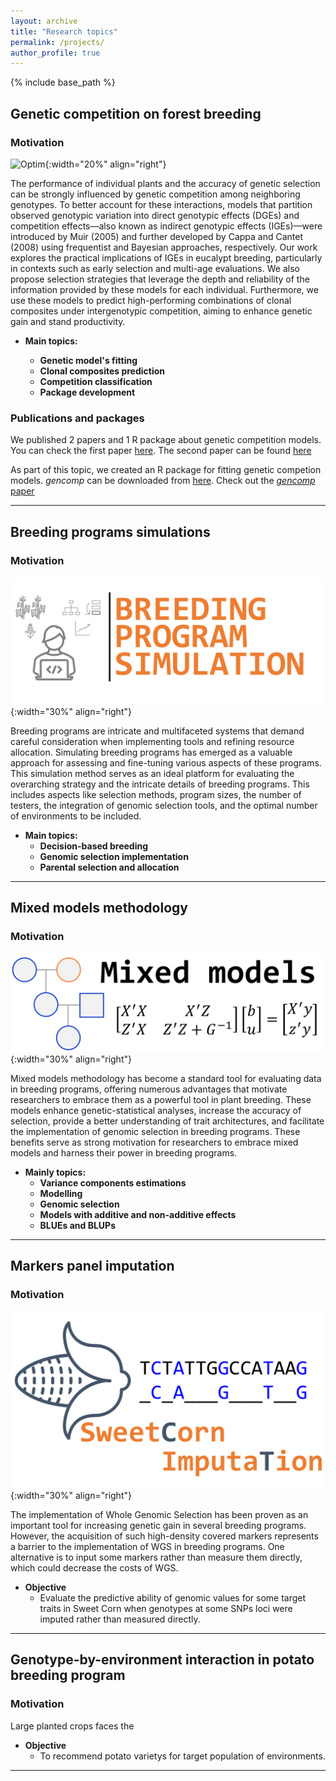 ```yaml
---
layout: archive
title: "Research topics"
permalink: /projects/
author_profile: true
---
```


{% include base_path %}



## Genetic competition on forest breeding

### Motivation  

![Optim](../assets/images/figura_anula_comp.png){:width="20%" align="right"}

The performance of individual plants and the accuracy of genetic selection can be strongly influenced by genetic competition among neighboring genotypes. To better account for these interactions, models that partition observed genotypic variation into direct genotypic effects (DGEs) and competition effects—also known as indirect genotypic effects (IGEs)—were introduced by Muir (2005) and further developed by Cappa and Cantet (2008) using frequentist and Bayesian approaches, respectively. Our work explores the practical implications of IGEs in eucalypt breeding, particularly in contexts such as early selection and multi-age evaluations. We also propose selection strategies that leverage the depth and reliability of the information provided by these models for each individual. Furthermore, we use these models to predict high-performing combinations of clonal composites under intergenotypic competition, aiming to enhance genetic gain and stand productivity.


- **Main topics:**

   - **Genetic model's fitting**  
   - **Clonal composites prediction**  
   - **Competition classification**  
   - **Package development**

### Publications and packages

We published 2 papers and 1 R package about genetic competition models.
You can check the first paper [here](https://doi.org/10.1016/j.foreco.2023.121393). 
The second paper can be found [here](https://doi.org/10.1016/j.foreco.2024.121892)


As part of this topic, we created an R package for fitting genetic competion models.
*gencomp* can be downloaded from [here](https://github.com/Kaio-Olimpio/gencomp). 
Check out the [*gencomp* paper](https://doi.org/10.1038/s41437-024-00743-9)





***

## Breeding programs simulations

### Motivation
![Imputation](../assets/images/Picture1.png){:width="30%" align="right"}

Breeding programs are intricate and multifaceted systems that demand careful consideration when implementing tools and refining resource allocation. Simulating breeding programs has emerged as a valuable approach for assessing and fine-tuning various aspects of these programs. This simulation method serves as an ideal platform for evaluating the overarching strategy and the intricate details of breeding programs. This includes aspects like selection methods, program sizes, the number of testers, the integration of genomic selection tools, and the optimal number of environments to be included.

- **Main topics:**
  - **Decision-based breeding**  
  - **Genomic selection implementation**
  - **Parental selection and allocation**  
 
***

## Mixed models methodology

### Motivation
![MixedMod](../assets/images/MixedModels.png){:width="30%" align="right"}

Mixed models methodology has become a standard tool for evaluating data in breeding programs, offering numerous advantages that motivate researchers to embrace them as a powerful tool in plant breeding. These models enhance genetic-statistical analyses, increase the accuracy of selection, provide a better understanding of trait architectures, and facilitate the implementation of genomic selection in breeding programs. These benefits serve as strong motivation for researchers to embrace mixed models and harness their power in breeding programs.

- **Mainly topics:**
  - **Variance components estimations**  
  - **Modelling**  
  - **Genomic selection**  
  - **Models with additive and non-additive effects**  
  - **BLUEs and BLUPs**  

***


## Markers panel imputation 

### Motivation  

![Imputation](../assets/images/Imputation_Marco.png){:width="30%" align="right"}

The implementation of Whole Genomic Selection has been proven as an important tool for increasing genetic gain in several breeding programs. However, the acquisition of such high-density covered markers represents a barrier to the implementation of WGS in breeding programs. One alternative is to input some markers rather than measure them directly, which could decrease the costs of WGS.

- **Objective**  
  - Evaluate the predictive ability of genomic values for some target traits in Sweet Corn when genotypes at some SNPs loci were imputed rather than measured directly.     

***

## Genotype-by-environment interaction in potato breeding program

### Motivation  


Large planted crops faces the

- **Objective**  
  - To recommend potato varietys for target population of environments.

***

<br>

